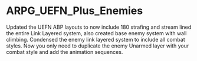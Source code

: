 # ARPG_UEFN_Plus_Enemies
Updated the UEFN ABP layouts to now include 180 strafing and stream lined the entire Link Layered system, also created base enemy system with wall climbing. Condensed the enemy link layered system to include all combat styles. Now you only need to duplicate the enemy Unarmed layer with your combat style and add the animation sequences.
